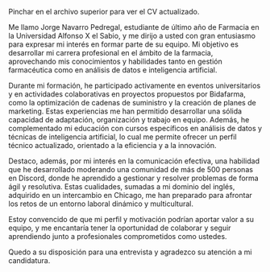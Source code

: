 Pinchar en el archivo superior para ver el CV actualizado.

Me llamo Jorge Navarro Pedregal, estudiante de último año de Farmacia en la Universidad Alfonso X el Sabio, y me dirijo a usted con gran entusiasmo para expresar mi interés en formar parte de su equipo. Mi objetivo es desarrollar mi carrera profesional en el ámbito de la farmacia, aprovechando mis conocimientos y habilidades tanto en gestión farmacéutica como en análisis de datos e inteligencia artificial.

Durante mi formación, he participado activamente en eventos universitarios y en actividades colaborativas en proyectos propuestos por Bidafarma, como la optimización de cadenas de suministro y la creación de planes de marketing. Estas experiencias me han permitido desarrollar una sólida capacidad de adaptación, organización y trabajo en equipo. Además, he complementado mi educación con cursos específicos en análisis de datos y técnicas de inteligencia artificial, lo cual me permite ofrecer un perfil técnico actualizado, orientado a la eficiencia y a la innovación.

Destaco, además, por mi interés en la comunicación efectiva, una habilidad que he desarrollado moderando una comunidad de más de 500 personas en Discord, donde he aprendido a gestionar y resolver problemas de forma ágil y resolutiva. Estas cualidades, sumadas a mi dominio del inglés, adquirido en un intercambio en Chicago, me han preparado para afrontar los retos de un entorno laboral dinámico y multicultural.

Estoy convencido de que mi perfil y motivación podrían aportar valor a su equipo, y me encantaría tener la oportunidad de colaborar y seguir aprendiendo junto a profesionales comprometidos como ustedes.

Quedo a su disposición para una entrevista y agradezco su atención a mi candidatura.
